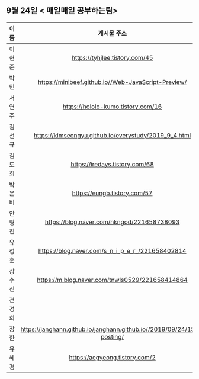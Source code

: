 ## 9월 24일  < 매일매일 공부하는팀>

| 이름   |                         게시물 주소                          |
| ------ | :----------------------------------------------------------: |
| 이현준 |                https://tyhjlee.tistory.com/45                |
| 박민   |     https://minibeef.github.io//Web-JavaScript-Preview/      |
| 서연주 |              https://hololo-kumo.tistory.com/16              |
| 김선규 |    https://kimseongyu.github.io/everystudy/2019_9_4.html     |
| 김도희 |                https://iredays.tistory.com/68                |
| 박은비 |                 https://eungb.tistory.com/57                 |
| 안형진 |          https://blog.naver.com/hkngod/221658738093          |
| 유정훈 |       https://blog.naver.com/s_n_i_p_e_r_/221658402814       |
| 장수진 |       https://m.blog.naver.com/tnwls0529/221658414864        |
| 전경희 |                                                              |
| 장한   | https://janghann.github.io/janghann.github.io//2019/09/24/15th-posting/ |
| 유혜경 |                https://aegyeong.tistory.com/2                |

